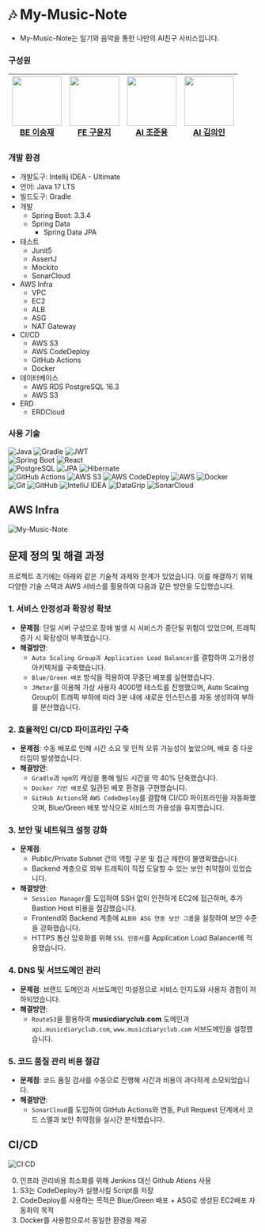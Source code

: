 #   🎶 My-Music-Note
- My-Music-Note는 일기와 음악을 통한 나만의 AI친구 사비스입니다.

### 구성원
| <a href="https://github.com/masiljangajji"><img src="https://github.com/masiljangajji.png" width="100px"><br>BE 이승재</a> | <a href="https://github.com/kooyoonji"><img src="https://github.com/kooyoonji.png" width="100px"><br>FE 구윤지</a> | <a href="https://github.com/NyongCho"><img src="https://github.com/NyongCho.png" width="100px"><br>AI 조준용</a> |<a href="https://github.com/UiinKim"><img src="https://github.com/UiinKim.png" width="100px"><br>AI 김의인</a> 
|-----|-----|-----|----|

### 개발 환경
- 개발도구: Intellij IDEA - Ultimate
- 언어: Java 17 LTS<br>
- 빌드도구: Gradle
- 개발
  - Spring Boot: 3.3.4
  - Spring Data
    - Spring Data JPA
- 테스트
  - Junit5
  - AssertJ
  - Mockito
  - SonarCloud
- AWS Infra
  - VPC
  - EC2
  - ALB
  - ASG
  - NAT Gateway
- CI/CD
  - AWS S3
  - AWS CodeDeploy
  - GitHub Actions
  - Docker
- 데이터베이스
  - AWS RDS PostgreSQL 16.3
  - AWS S3
- ERD
  - ERDCloud

### 사용 기술
![Java](https://img.shields.io/badge/java-%23ED8B00.svg?style=for-the-badge&logo=openjdk&logoColor=white)
![Gradle](https://img.shields.io/badge/Gradle-02303A.svg?style=for-the-badge&logo=gradle&logoColor=white)
![JWT](https://img.shields.io/badge/JWT-black?style=for-the-badge&logo=JSON%20web%20tokens)
<br>
![Spring Boot](https://img.shields.io/badge/Spring_Boot-%236DB33F.svg?style=for-the-badge&logo=spring-boot&logoColor=white)
![React](https://img.shields.io/badge/React-61DAFB.svg?style=for-the-badge&logo=react&logoColor=black)
<br>
![PostgreSQL](https://img.shields.io/badge/PostgreSQL-4169E1.svg?style=for-the-badge&logo=postgresql&logoColor=white)
![JPA](https://img.shields.io/badge/JPA-007396.svg?style=for-the-badge&logo=java&logoColor=white)
![Hibernate](https://img.shields.io/badge/Hibernate-59666C.svg?style=for-the-badge&logo=hibernate&logoColor=white)
<br>
![GitHub Actions](https://img.shields.io/badge/github%20actions-%232671E5.svg?style=for-the-badge&logo=githubactions&logoColor=white)
![AWS S3](https://img.shields.io/badge/Amazon%20S3-569A31.svg?style=for-the-badge&logo=amazon-s3&logoColor=white)
![AWS CodeDeploy](https://img.shields.io/badge/AWS%20CodeDeploy-232F3E.svg?style=for-the-badge&logo=amazon-aws&logoColor=white)
![AWS](https://img.shields.io/badge/Amazon%20AWS-232F3E.svg?style=for-the-badge&logo=amazon-aws&logoColor=white)
![Docker](https://img.shields.io/badge/Docker-2496ED?style=for-the-badge&logo=Docker&logoColor=white)
<br>
![Git](https://img.shields.io/badge/Git-F05032.svg?style=for-the-badge&logo=git&logoColor=white)
![GitHub](https://img.shields.io/badge/GitHub-181717.svg?style=for-the-badge&logo=github&logoColor=white)
![IntelliJ IDEA](https://img.shields.io/badge/IntelliJ_IDEA-000000.svg?style=for-the-badge&logo=intellij-idea&logoColor=white)
![DataGrip](https://img.shields.io/badge/DataGrip-000000.svg?style=for-the-badge&logo=datagrip&logoColor=white)
![SonarCloud](https://img.shields.io/badge/SonarCloud-F3702A.svg?style=for-the-badge&logo=sonarcloud&logoColor=white)


## AWS Infra
![My-Music-Note](https://github.com/user-attachments/assets/384049f4-670b-464b-b53f-b2b6579e8622)

## 문제 정의 및 해결 과정

프로젝트 초기에는 아래와 같은 기술적 과제와 한계가 있었습니다. 
이를 해결하기 위해 다양한 기술 스택과 AWS 서비스를 활용하여 다음과 같은 방안을 도입했습니다.

### 1. 서비스 안정성과 확장성 확보
- **문제점**: 단일 서버 구성으로 장애 발생 시 서비스가 중단될 위험이 있었으며, 트래픽 증가 시 확장성이 부족했습니다.
- **해결방안**:
  - `Auto Scaling Group과 Application Load Balancer`를 결합하여 고가용성 아키텍처를 구축했습니다.
  - `Blue/Green 배포` 방식을 적용하여 무중단 배포를 실현했습니다.
  - `JMeter`를 이용해 가상 사용자 4000명 테스트를 진행했으며, Auto Scaling Group이 트래픽 부하에 따라 3분 내에 새로운 인스턴스를 자동 생성하여 부하를 분산했습니다.

### 2. 효율적인 CI/CD 파이프라인 구축
- **문제점**: 수동 배포로 인해 시간 소요 및 인적 오류 가능성이 높았으며, 배포 중 다운타임이 발생했습니다.
- **해결방안**:
  - `Gradle`과 `npm`의 캐싱을 통해 빌드 시간을 약 40% 단축했습니다.
  - `Docker 기반 배포`로 일관된 배포 환경을 구현했습니다.
  - `GitHub Actions`와 `AWS CodeDeploy`를 결합해 CI/CD 파이프라인을 자동화했으며, Blue/Green 배포 방식으로 서비스의 가용성을 유지했습니다.

### 3. 보안 및 네트워크 설정 강화
- **문제점**:
  - Public/Private Subnet 간의 역할 구분 및 접근 제한이 불명확했습니다.
  - Backend 계층으로 외부 트래픽이 직접 도달할 수 있는 보안 취약점이 있었습니다.
- **해결방안**:
  - `Session Manager`를 도입하여 SSH 없이 안전하게 EC2에 접근하며, 추가 Bastion Host 비용을 절감했습니다.
  - Frontend와 Backend 계층에 `ALB와 ASG 연동 보안 그룹`을 설정하여 보안 수준을 강화했습니다.
  - HTTPS 통신 암호화를 위해 `SSL 인증서`를 Application Load Balancer에 적용했습니다.

### 4. DNS 및 서브도메인 관리
- **문제점**: 브랜드 도메인과 서브도메인 미설정으로 서비스 인지도와 사용자 경험이 저하되었습니다.
- **해결방안**:
  - `Route53`을 활용하여 **musicdiaryclub.com** 도메인과 `api.musicdiaryclub.com`, `www.musicdiaryclub.com` 서브도메인을 설정했습니다.

### 5. 코드 품질 관리 비용 절감
- **문제점**: 코드 품질 검사를 수동으로 진행해 시간과 비용이 과다하게 소모되었습니다.
- **해결방안**:
  - `SonarCloud`를 도입하여 GitHub Actions와 연동, Pull Request 단계에서 코드 스멜과 보안 취약점을 실시간 분석했습니다.


## CI/CD

![CI:CD](https://github.com/user-attachments/assets/f96eb2c9-a07a-42cd-b910-4bd0344e22f2)

0. 인프라 관리비용 최소화를 위해 Jenkins 대신 Github Ations 사용
1. S3는 CodeDeploy가 실행시킬 Script를 저장
2. CodeDeploy를 사용하는 목적은 Blue/Green 배포 + ASG로 생성된 EC2배포 자동화의 목적 
3. Docker를 사용함으로서 동일한 환경을 제공


